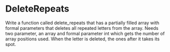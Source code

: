 # DeleteRepeats
Write a function called delete_repeats that has a partially filled array with formal parameters that deletes all repeated letters from the array. Needs two parameter, an array and formal parameter int which gets the number of array positions used. When the letter is deleted, the ones after it takes its spot.
